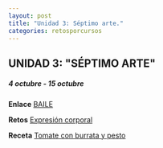 ```yaml
---
layout: post
title: "Unidad 3: Séptimo arte."
categories: retosporcursos
---
```


## UNIDAD 3: "SÉPTIMO ARTE"

##### *4 octubre - 15 octubre*

**Enlace** [BAILE](https://danieledufis.github.io/baile/baile)

**Retos** [Expresión corporal](https://danieledufis.github.io/pdfs/Expresi%C3%B3n-corporal-retos-4.pdf)

**Receta** [Tomate con burrata y pesto](https://danieledufis.github.io/pdfs/Receta-Tomate%20Rosa%20con%20Pesto%20y%20Burrata.pdf)
